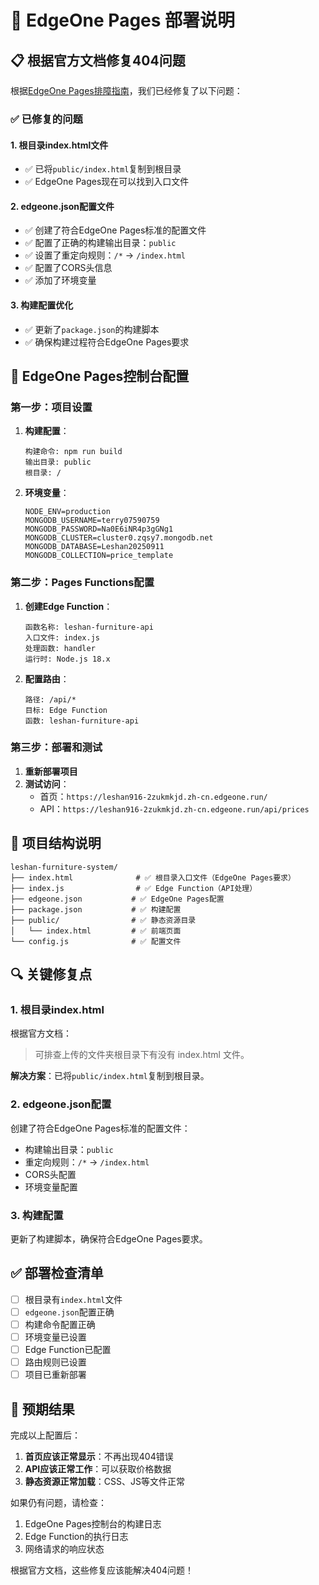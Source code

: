# 🚀 EdgeOne Pages 部署说明

## 📋 根据官方文档修复404问题

根据[EdgeOne Pages排障指南](https://edgeone.cloud.tencent.com/pages/document/176994654809202688)，我们已经修复了以下问题：

### ✅ 已修复的问题

#### 1. **根目录index.html文件**
- ✅ 已将`public/index.html`复制到根目录
- ✅ EdgeOne Pages现在可以找到入口文件

#### 2. **edgeone.json配置文件**
- ✅ 创建了符合EdgeOne Pages标准的配置文件
- ✅ 配置了正确的构建输出目录：`public`
- ✅ 设置了重定向规则：`/*` → `/index.html`
- ✅ 配置了CORS头信息
- ✅ 添加了环境变量

#### 3. **构建配置优化**
- ✅ 更新了`package.json`的构建脚本
- ✅ 确保构建过程符合EdgeOne Pages要求

## 🔧 EdgeOne Pages控制台配置

### 第一步：项目设置

1. **构建配置**：
   ```
   构建命令: npm run build
   输出目录: public
   根目录: /
   ```

2. **环境变量**：
   ```
   NODE_ENV=production
   MONGODB_USERNAME=terry07590759
   MONGODB_PASSWORD=Na0E6iNR4p3gGNg1
   MONGODB_CLUSTER=cluster0.zqsy7.mongodb.net
   MONGODB_DATABASE=Leshan20250911
   MONGODB_COLLECTION=price_template
   ```

### 第二步：Pages Functions配置

1. **创建Edge Function**：
   ```
   函数名称: leshan-furniture-api
   入口文件: index.js
   处理函数: handler
   运行时: Node.js 18.x
   ```

2. **配置路由**：
   ```
   路径: /api/*
   目标: Edge Function
   函数: leshan-furniture-api
   ```

### 第三步：部署和测试

1. **重新部署项目**
2. **测试访问**：
   - 首页：`https://leshan916-2zukmkjd.zh-cn.edgeone.run/`
   - API：`https://leshan916-2zukmkjd.zh-cn.edgeone.run/api/prices`

## 📁 项目结构说明

```
leshan-furniture-system/
├── index.html              # ✅ 根目录入口文件（EdgeOne Pages要求）
├── index.js                # ✅ Edge Function（API处理）
├── edgeone.json           # ✅ EdgeOne Pages配置
├── package.json           # ✅ 构建配置
├── public/                # ✅ 静态资源目录
│   └── index.html         # ✅ 前端页面
└── config.js              # ✅ 配置文件
```

## 🔍 关键修复点

### 1. **根目录index.html**
根据官方文档：
> 可排查上传的文件夹根目录下有没有 index.html 文件。

**解决方案**：已将`public/index.html`复制到根目录。

### 2. **edgeone.json配置**
创建了符合EdgeOne Pages标准的配置文件：
- 构建输出目录：`public`
- 重定向规则：`/*` → `/index.html`
- CORS头配置
- 环境变量配置

### 3. **构建配置**
更新了构建脚本，确保符合EdgeOne Pages要求。

## ✅ 部署检查清单

- [ ] 根目录有`index.html`文件
- [ ] `edgeone.json`配置正确
- [ ] 构建命令配置正确
- [ ] 环境变量已设置
- [ ] Edge Function已配置
- [ ] 路由规则已设置
- [ ] 项目已重新部署

## 🎯 预期结果

完成以上配置后：
1. **首页应该正常显示**：不再出现404错误
2. **API应该正常工作**：可以获取价格数据
3. **静态资源正常加载**：CSS、JS等文件正常

如果仍有问题，请检查：
1. EdgeOne Pages控制台的构建日志
2. Edge Function的执行日志
3. 网络请求的响应状态

根据官方文档，这些修复应该能解决404问题！
